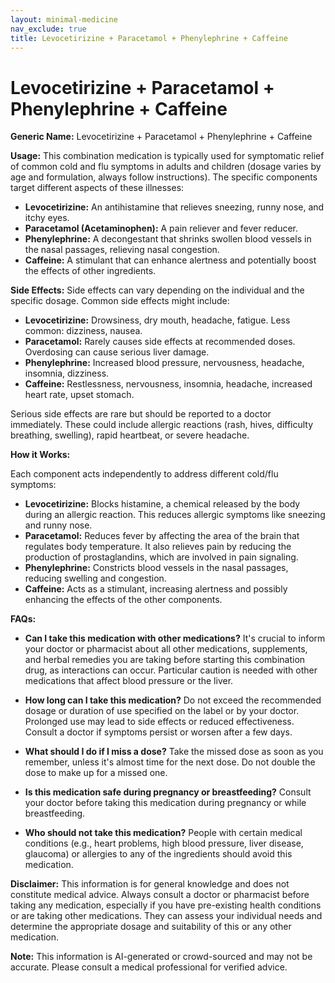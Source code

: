 ```yaml
---
layout: minimal-medicine
nav_exclude: true
title: Levocetirizine + Paracetamol + Phenylephrine + Caffeine
---
```


# Levocetirizine + Paracetamol + Phenylephrine + Caffeine

**Generic Name:** Levocetirizine + Paracetamol + Phenylephrine + Caffeine


**Usage:** This combination medication is typically used for symptomatic relief of common cold and flu symptoms in adults and children (dosage varies by age and formulation, always follow instructions).  The specific components target different aspects of these illnesses:

* **Levocetirizine:**  An antihistamine that relieves sneezing, runny nose, and itchy eyes.
* **Paracetamol (Acetaminophen):** A pain reliever and fever reducer.
* **Phenylephrine:** A decongestant that shrinks swollen blood vessels in the nasal passages, relieving nasal congestion.
* **Caffeine:** A stimulant that can enhance alertness and potentially boost the effects of other ingredients.


**Side Effects:**  Side effects can vary depending on the individual and the specific dosage. Common side effects might include:

* **Levocetirizine:** Drowsiness, dry mouth, headache, fatigue.  Less common: dizziness, nausea.
* **Paracetamol:**  Rarely causes side effects at recommended doses.  Overdosing can cause serious liver damage.
* **Phenylephrine:**  Increased blood pressure, nervousness, headache, insomnia, dizziness.
* **Caffeine:**  Restlessness, nervousness, insomnia, headache, increased heart rate, upset stomach.

Serious side effects are rare but should be reported to a doctor immediately.  These could include allergic reactions (rash, hives, difficulty breathing, swelling), rapid heartbeat, or severe headache.


**How it Works:**

Each component acts independently to address different cold/flu symptoms:

* **Levocetirizine:** Blocks histamine, a chemical released by the body during an allergic reaction. This reduces allergic symptoms like sneezing and runny nose.
* **Paracetamol:** Reduces fever by affecting the area of the brain that regulates body temperature.  It also relieves pain by reducing the production of prostaglandins, which are involved in pain signaling.
* **Phenylephrine:**  Constricts blood vessels in the nasal passages, reducing swelling and congestion.
* **Caffeine:**  Acts as a stimulant, increasing alertness and possibly enhancing the effects of the other components.


**FAQs:**

* **Can I take this medication with other medications?**  It's crucial to inform your doctor or pharmacist about all other medications, supplements, and herbal remedies you are taking before starting this combination drug, as interactions can occur.  Particular caution is needed with other medications that affect blood pressure or the liver.

* **How long can I take this medication?**  Do not exceed the recommended dosage or duration of use specified on the label or by your doctor.  Prolonged use may lead to side effects or reduced effectiveness.  Consult a doctor if symptoms persist or worsen after a few days.

* **What should I do if I miss a dose?**  Take the missed dose as soon as you remember, unless it's almost time for the next dose.  Do not double the dose to make up for a missed one.

* **Is this medication safe during pregnancy or breastfeeding?**  Consult your doctor before taking this medication during pregnancy or while breastfeeding.

* **Who should not take this medication?** People with certain medical conditions (e.g., heart problems, high blood pressure, liver disease, glaucoma) or allergies to any of the ingredients should avoid this medication.


**Disclaimer:** This information is for general knowledge and does not constitute medical advice. Always consult a doctor or pharmacist before taking any medication, especially if you have pre-existing health conditions or are taking other medications.  They can assess your individual needs and determine the appropriate dosage and suitability of this or any other medication.


**Note:** This information is AI-generated or crowd-sourced and may not be accurate. Please consult a medical professional for verified advice.